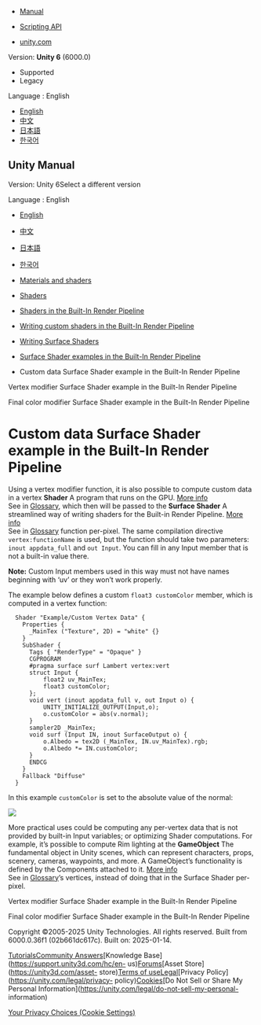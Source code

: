 [](https://docs.unity3d.com)

  * [Manual](../Manual/index.html)
  * [Scripting API](../ScriptReference/index.html)

  * [unity.com](https://unity.com/)

Version: **Unity 6** (6000.0)

  * Supported
  * Legacy

Language : English

  * [English](/Manual/SL-SurfaceShaderExamples-CustomData.html)
  * [中文](/cn/current/Manual/SL-SurfaceShaderExamples-CustomData.html)
  * [日本語](/ja/current/Manual/SL-SurfaceShaderExamples-CustomData.html)
  * [한국어](/kr/current/Manual/SL-SurfaceShaderExamples-CustomData.html)

[](https://docs.unity3d.com)

## Unity Manual

Version: Unity 6Select a different version

Language : English

  * [English](/Manual/SL-SurfaceShaderExamples-CustomData.html)
  * [中文](/cn/current/Manual/SL-SurfaceShaderExamples-CustomData.html)
  * [日本語](/ja/current/Manual/SL-SurfaceShaderExamples-CustomData.html)
  * [한국어](/kr/current/Manual/SL-SurfaceShaderExamples-CustomData.html)

  * [Materials and shaders](materials-and-shaders.html)
  * [Shaders](Shaders.html)
  * [Shaders in the Built-In Render Pipeline](shader-built-in-birp-landing.html)
  * [Writing custom shaders in the Built-In Render Pipeline](writing-shaders-birp.html)
  * [Writing Surface Shaders](writing-surface-shaders.html)
  * [Surface Shader examples in the Built-In Render Pipeline](SL-SurfaceShaderExamples.html)
  * Custom data Surface Shader example in the Built-In Render Pipeline

[](SL-SurfaceShaderExamples-VertexModifier.html)

Vertex modifier Surface Shader example in the Built-In Render Pipeline

[](SL-SurfaceShaderExamples-FinalColor.html)

Final color modifier Surface Shader example in the Built-In Render Pipeline

# Custom data Surface Shader example in the Built-In Render Pipeline

Using a vertex modifier function, it is also possible to compute custom data
in a vertex **Shader** A program that runs on the GPU. [More
info](Shaders.html)  
See in [Glossary](Glossary.html#Shader), which then will be passed to the
**Surface Shader** A streamlined way of writing shaders for the Built-in
Render Pipeline. [More info](SL-SurfaceShaders.html)  
See in [Glossary](Glossary.html#SurfaceShader) function per-pixel. The same
compilation directive `vertex:functionName` is used, but the function should
take two parameters: `inout appdata_full` and `out Input`. You can fill in any
Input member that is not a built-in value there.

**Note:** Custom Input members used in this way must not have names beginning
with ‘uv’ or they won’t work properly.

The example below defines a custom `float3 customColor` member, which is
computed in a vertex function:

    
    
      Shader "Example/Custom Vertex Data" {
        Properties {
          _MainTex ("Texture", 2D) = "white" {}
        }
        SubShader {
          Tags { "RenderType" = "Opaque" }
          CGPROGRAM
          #pragma surface surf Lambert vertex:vert
          struct Input {
              float2 uv_MainTex;
              float3 customColor;
          };
          void vert (inout appdata_full v, out Input o) {
              UNITY_INITIALIZE_OUTPUT(Input,o);
              o.customColor = abs(v.normal);
          }
          sampler2D _MainTex;
          void surf (Input IN, inout SurfaceOutput o) {
              o.Albedo = tex2D (_MainTex, IN.uv_MainTex).rgb;
              o.Albedo *= IN.customColor;
          }
          ENDCG
        } 
        Fallback "Diffuse"
      }
    

In this example `customColor` is set to the absolute value of the normal:

![](../uploads/Main/SurfaceShaderCustomVertexData.jpg)

More practical uses could be computing any per-vertex data that is not
provided by built-in Input variables; or optimizing Shader computations. For
example, it’s possible to compute Rim lighting at the **GameObject** The
fundamental object in Unity scenes, which can represent characters, props,
scenery, cameras, waypoints, and more. A GameObject’s functionality is defined
by the Components attached to it. [More info](class-GameObject.html)  
See in [Glossary](Glossary.html#GameObject)’s vertices, instead of doing that
in the Surface Shader per-pixel.

[](SL-SurfaceShaderExamples-VertexModifier.html)

Vertex modifier Surface Shader example in the Built-In Render Pipeline

[](SL-SurfaceShaderExamples-FinalColor.html)

Final color modifier Surface Shader example in the Built-In Render Pipeline

Copyright ©2005-2025 Unity Technologies. All rights reserved. Built from
6000.0.36f1 (02b661dc617c). Built on: 2025-01-14.

[Tutorials](https://learn.unity.com/)[Community
Answers](https://answers.unity3d.com)[Knowledge
Base](https://support.unity3d.com/hc/en-
us)[Forums](https://forum.unity3d.com)[Asset Store](https://unity3d.com/asset-
store)[Terms of
use](https://docs.unity3d.com/Manual/TermsOfUse.html)[Legal](https://unity.com/legal)[Privacy
Policy](https://unity.com/legal/privacy-
policy)[Cookies](https://unity.com/legal/cookie-policy)[Do Not Sell or Share
My Personal Information](https://unity.com/legal/do-not-sell-my-personal-
information)

[Your Privacy Choices (Cookie Settings)](javascript:void\(0\);)

